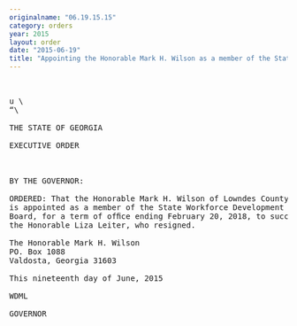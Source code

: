 ```yaml
---
originalname: "06.19.15.15"
category: orders
year: 2015
layout: order
date: "2015-06-19"
title: "Appointing the Honorable Mark H. Wilson as a member of the State Workforce Development Board"
---
```

<pre>
 

u \
“\

THE STATE OF GEORGIA

EXECUTIVE ORDER

 

BY THE GOVERNOR:

ORDERED: That the Honorable Mark H. Wilson of Lowndes County, Georgia,
is appointed as a member of the State Workforce Development
Board, for a term of ofﬁce ending February 20, 2018, to succeed
the Honorable Liza Leiter, who resigned.

The Honorable Mark H. Wilson
PO. Box 1088
Valdosta, Georgia 31603

This nineteenth day of June, 2015

WDML

GOVERNOR

 

 

</pre>
